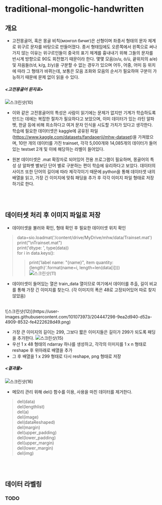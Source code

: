 # traditional-mongolic-handwritten

## 개요

* 고전몽골어, 혹은 몽골 비칙(монгол бичиг)은 선형이며 좌종서 형태의 문자 체계로 위구르 문자를 바탕으로 만들어졌다. 종서 형태임에도 오른쪽에서 왼쪽으로 써나가지 않는 이유는 위구르인들이 중국의 표기 체계를 흉내내기 위해 그들의 문자를 반시계 방향으로 90도 회전했기 때문이라 한다. 몇몇 모음(o/u, ö/ü, 끝위치의 a/e) 및 자음들(t/d, k/ɡ, ž/y)을 구분할 수 없는 경우가 있으며 어두, 어중, 어미 등 위치에 따라 그 형태가 바뀌는데, 보통은 모음 조화와 모음의 순서가 필요하여 구분이 가능하기 때문에 문제 없이 읽을 수 있다. 

##### <고전몽골어 문자표>
![스크린샷(10)](https://user-images.githubusercontent.com/101073973/204441403-a9382958-93e1-483a-b41d-9c212a5de501.png)


* 이와 같은 고전몽골어의 특성은 사람이 읽기에는 문제가 없지만 기계가 학습하도록 만드는 데에는 복잡한 절차가 필요하다고 보았으며, 이미 데이터가 있는 라틴 알파벳, 한글 등에 비해 희소하다고 여겨 문자 인식을 시도할 가치가 있다고 생각한다. 학습에 필요한 데이터셋은 kaggle에 공유된 파일(https://www.kaggle.com/datasets/fandaoerji/mhw-dataset)을 가져왔으며, 10만 개의 데이터를 가진 trainset, 각각 5,000개와 14,085개의 데이터가 들어있는 testset 2개 및 이에 해당하는 라벨이 들어있다.  

* 원본 데이터셋은 .mat 확장자로 되어있어 전용 프로그램이 필요하며, 몽골어의 특성 상 알파벳 별보단 단어 별로 구분하는 편이 학습에 유리하다고 보았다. 데이터의 사이즈 또한 단어의 길이에 따라 제각각이기 때문에 python을 통해 데이터셋 내의 배열을 읽고, 가장 긴 이미지에 맞춰 패딩을 추가 후 각각 이미지 파일 형태로 저장하기로 한다.
<br>
<br>

## 데이터셋 처리 후 이미지 파일로 저장

* 데이터셋을 불러와 확인, 형태 확인 후 필요한 데이터셋 위치 확인
> data=sio.loadmat('/content/drive/MyDrive/mhw/data/Trainset.mat')<br>
> print("\nTrainset.mat")<br>
> print('dtype: ', type(data))<br>
> for i in data.keys():<br>
>> print('label name: "{name}", item quantity: {length}'.format(name=i, length=len(data[i])))<br>
![스크린샷(11)](https://user-images.githubusercontent.com/101073973/204445318-d6ec6474-47a2-4fbc-87ce-2d397e0b8257.png)

* 데이터셋이 들어있는 열은 train_data 열이므로 여기에서 데이터를 추출, 길이 비교를 통해 가장 긴 이미지를 찾는다. (각 이미지의 폭은 48로 고정되어있어 따로 찾지 않았음)
<br>
![스크린샷(12)](https://user-images.githubusercontent.com/101073973/204447298-9ea2d940-d52a-4909-8532-fe4222628d49.png)

* 가장 큰 이미지의 길이는 299, 그보다 짧은 이미지들은 길이가 299가 되도록 패딩을 추가한다.
![스크린샷(15)](https://user-images.githubusercontent.com/101073973/204447974-632a8e4c-6696-4780-81dd-72ee2c7745e7.png)
* 우선 1 x 48 형태의 ndarray 하나를 생성하고, 각각의 이미지를 1 x n 형태로 reshape 후 위아래로 배열을 추가
* 그 후 배열을 1 x 299 형태로 다시 reshape, png 형태로 저장

##### <결과물>
![스크린샷(16)](https://user-images.githubusercontent.com/101073973/204449409-bcab6d6e-d454-49fa-9d75-f317bae635d1.png)

* 메모리 관리 위해 del() 함수를 이용, 사용을 마친 데이터를 제거한다.
> del(data)<br>
> del(lengthlist)<br>
> del(a)<br>
> del(image)<br>
> del(dataReshaped)<br>
> del(margin)<br>
> del(upper_padding)<br>
> del(lower_padding)<br>
> del(upper_margin)<br>
> del(lower_margin)<br>
> del(img)
<br>
<br>

## 데이터 라벨링
### TODO


